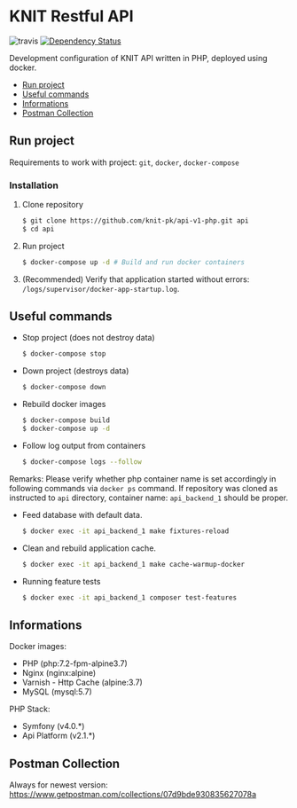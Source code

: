 # KNIT Restful API
![travis](https://api.travis-ci.org/knit-pk/api-v1-php.svg?branch=develop)
[![Dependency Status](https://www.versioneye.com/user/projects/5a887caa0fb24f6da09a6179/badge.svg?style=flat-square)](https://www.versioneye.com/user/projects/5a887caa0fb24f6da09a6179)

Development configuration of KNIT API written in PHP, deployed using docker.

- [Run project](#run-project)
- [Useful commands](#useful-commands)
- [Informations](#informations)
- [Postman Collection](#postman-collection)

## Run project
Requirements to work with project: `git`, `docker`, `docker-compose`

### Installation

1. Clone repository
   ```bash
   $ git clone https://github.com/knit-pk/api-v1-php.git api
   $ cd api
   ```
2. Run project
   ```bash
   $ docker-compose up -d # Build and run docker containers
   ```
3. (Recommended) Verify that application started without errors: `/logs/supervisor/docker-app-startup.log`.

## Useful commands

- Stop project (does not destroy data)
    ```bash
    $ docker-compose stop
    ```

- Down project (destroys data)
    ```bash
    $ docker-compose down
    ```

- Rebuild docker images
    ```bash
    $ docker-compose build
    $ docker-compose up -d
    ```

- Follow log output from containers
    ```bash
    $ docker-compose logs --follow
    ```

Remarks: Please verify whether php container name is set accordingly in following commands via `docker ps` command.
If repository was cloned as instructed to `api` directory, container name: `api_backend_1` should be proper.

- Feed database with default data.

    ```bash
    $ docker exec -it api_backend_1 make fixtures-reload
    ```

- Clean and rebuild application cache.

    ```bash
    $ docker exec -it api_backend_1 make cache-warmup-docker
    ```

- Running feature tests

    ```bash
    $ docker exec -it api_backend_1 composer test-features
    ```

## Informations
Docker images:
- PHP (php:7.2-fpm-alpine3.7)
- Nginx (nginx:alpine)
- Varnish - Http Cache (alpine:3.7)
- MySQL (mysql:5.7)

PHP Stack:
- Symfony (v4.0.*)
- Api Platform (v2.1.*)

## Postman Collection
Always for newest version:
https://www.getpostman.com/collections/07d9bde930835627078a
